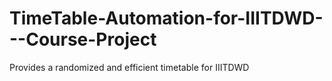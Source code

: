 # TimeTable-Automation-for-IIITDWD---Course-Project
Provides a randomized and efficient timetable for IIITDWD
